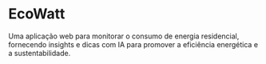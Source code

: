 # EcoWatt
Uma aplicação web para monitorar o consumo de energia residencial, fornecendo insights e dicas com IA para promover a eficiência energética e a sustentabilidade.
